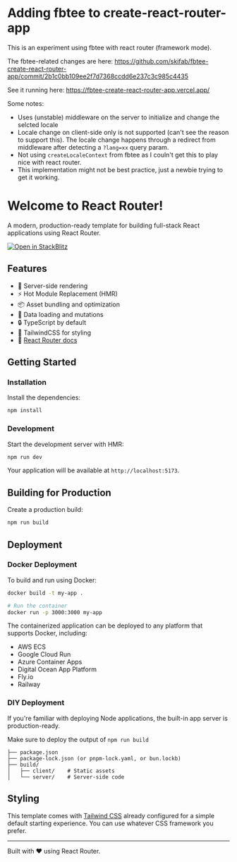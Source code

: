 # Adding fbtee to create-react-router-app

This is an experiment using fbtee with react router (framework mode).

The fbtee-related changes are here: https://github.com/skifab/fbtee-create-react-router-app/commit/2b1c0bb109ee2f7d7368ccdd6e237c3c985c4435

See it running here: https://fbtee-create-react-router-app.vercel.app/

Some notes:

* Uses (unstable) middleware on the server to initialize and change the selcted locale
* Locale change on client-side only is not supported (can't see the reason to support this). The locale change happens through a redirect from middleware after detecting a `?lang=xx` query param.
* Not using `createLocaleContext` from fbtee as I couln't get this to play nice with react router.
* This implementation might not be best practice, just a newbie trying to get it working.


# Welcome to React Router!

A modern, production-ready template for building full-stack React applications using React Router.

[![Open in StackBlitz](https://developer.stackblitz.com/img/open_in_stackblitz.svg)](https://stackblitz.com/github/remix-run/react-router-templates/tree/main/default)

## Features

- 🚀 Server-side rendering
- ⚡️ Hot Module Replacement (HMR)
- 📦 Asset bundling and optimization
- 🔄 Data loading and mutations
- 🔒 TypeScript by default
- 🎉 TailwindCSS for styling
- 📖 [React Router docs](https://reactrouter.com/)

## Getting Started

### Installation

Install the dependencies:

```bash
npm install
```

### Development

Start the development server with HMR:

```bash
npm run dev
```

Your application will be available at `http://localhost:5173`.

## Building for Production

Create a production build:

```bash
npm run build
```

## Deployment

### Docker Deployment

To build and run using Docker:

```bash
docker build -t my-app .

# Run the container
docker run -p 3000:3000 my-app
```

The containerized application can be deployed to any platform that supports Docker, including:

- AWS ECS
- Google Cloud Run
- Azure Container Apps
- Digital Ocean App Platform
- Fly.io
- Railway

### DIY Deployment

If you're familiar with deploying Node applications, the built-in app server is production-ready.

Make sure to deploy the output of `npm run build`

```
├── package.json
├── package-lock.json (or pnpm-lock.yaml, or bun.lockb)
├── build/
│   ├── client/    # Static assets
│   └── server/    # Server-side code
```

## Styling

This template comes with [Tailwind CSS](https://tailwindcss.com/) already configured for a simple default starting experience. You can use whatever CSS framework you prefer.

---

Built with ❤️ using React Router.
